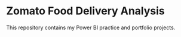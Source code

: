 # Zomato Food Delivery Analysis
This repository contains my Power BI practice and portfolio projects.

